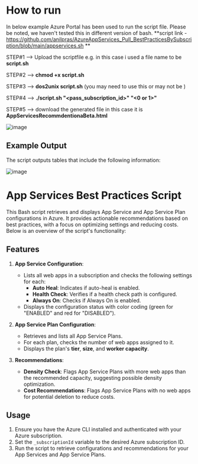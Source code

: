
# How to run

In below example Azure Portal has been used to run the script file. Please be noted, we haven't tested this in different version of bash.
**script link - https://github.com/anilpras/AzureAppServices_Pull_BestPracticesBySubscription/blob/main/appservices.sh **

STEP#1 --> Upload the scriptfile e.g. in this case i used a file name to be **script.sh**

STEP#2 --> **chmod +x script.sh**

STEP#3 --> **dos2unix script.sh**  (you may need to use this or may not be )

STEP#4 --> **./script.sh "<pass_subscription_id>" "<0 or 1>"**

STEP#5 --> download the generated file in this case it is **AppServicesRecommdentionaBeta.html**

![image](https://github.com/user-attachments/assets/be024096-88e3-420a-bbe7-05292c9601a6)

## Example Output

The script outputs tables that include the following information:

![image](https://github.com/user-attachments/assets/e649d4bd-81df-4a8d-9fdd-94e69ac52e56)

# App Services Best Practices Script

This Bash script retrieves and displays App Service and App Service Plan configurations in Azure. It provides actionable recommendations based on best practices, with a focus on optimizing settings and reducing costs. Below is an overview of the script's functionality:

## Features

1. **App Service Configuration**:
   - Lists all web apps in a subscription and checks the following settings for each:
     - **Auto Heal**: Indicates if auto-heal is enabled.
     - **Health Check**: Verifies if a health check path is configured.
     - **Always On**: Checks if Always On is enabled.
   - Displays the configuration status with color coding (green for "ENABLED" and red for "DISABLED").

2. **App Service Plan Configuration**:
   - Retrieves and lists all App Service Plans.
   - For each plan, checks the number of web apps assigned to it.
   - Displays the plan's **tier**, **size**, and **worker capacity**.
   
3. **Recommendations**:
   - **Density Check**: Flags App Service Plans with more web apps than the recommended capacity, suggesting possible density optimization.
   - **Cost Recommendations**: Flags App Service Plans with no web apps for potential deletion to reduce costs.

## Usage

1. Ensure you have the Azure CLI installed and authenticated with your Azure subscription.
2. Set the `_subscriptionId` variable to the desired Azure subscription ID.
3. Run the script to retrieve configurations and recommendations for your App Services and App Service Plans.




